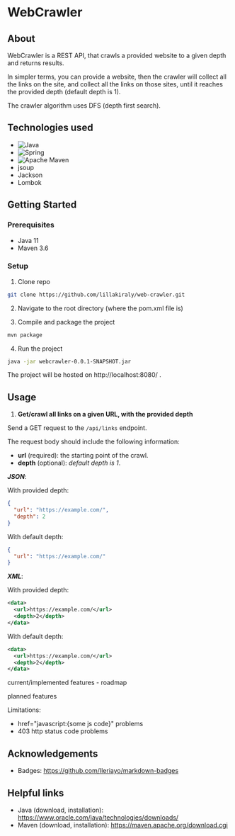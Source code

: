 # WebCrawler

## About
WebCrawler is a REST API, that crawls a provided website to a given depth and returns results. 

In simpler terms, you can provide a website, then the crawler will collect all the links on the site, and collect all the links on those sites, until it reaches the provided depth (default depth is 1).

The crawler algorithm uses DFS (depth first search).

## Technologies used
- ![Java](https://img.shields.io/badge/java-%23ED8B00.svg?style=for-the-badge&logo=java&logoColor=white)
- ![Spring](https://img.shields.io/badge/spring-%236DB33F.svg?style=for-the-badge&logo=spring&logoColor=white)
- ![Apache Maven](https://img.shields.io/badge/Apache%20Maven-C71A36?style=for-the-badge&logo=Apache%20Maven&logoColor=white)
- jsoup
- Jackson
- Lombok

## Getting Started
### Prerequisites
- Java 11
- Maven 3.6

### Setup
1. Clone repo

```sh
git clone https://github.com/lillakiraly/web-crawler.git
```

2. Navigate to the root directory (where the pom.xml file is) 

3. Compile and package the project

```sh
mvn package
```

4. Run the project

```sh
java -jar webcrawler-0.0.1-SNAPSHOT.jar
```

The project will be hosted on http://localhost:8080/ .

## Usage
1. **Get/crawl all links on a given URL, with the provided depth**

Send a GET request to the `/api/links` endpoint.

The request body should include the following information:

- **url** (required): the starting point of the crawl.
- **depth** (optional): *default depth is 1*.

***JSON***:

With provided depth:
```json
{
  "url": "https://example.com/",
  "depth": 2
}
```

With default depth:

```json
{
  "url": "https://example.com/"
}
```

***XML***:

With provided depth:
```xml
<data>
  <url>https://example.com/</url>
  <depth>2</depth>
</data>
```

With default depth:
```xml
<data>
  <url>https://example.com/</url>
  <depth>2</depth>
</data>
```


current/implemented features - roadmap

planned features

Limitations:
- href="javascript:{some js code}" problems
- 403 http status code problems

## Acknowledgements
- Badges: https://github.com/Ileriayo/markdown-badges

## Helpful links
- Java (download, installation): https://www.oracle.com/java/technologies/downloads/
- Maven (download, installation): https://maven.apache.org/download.cgi
